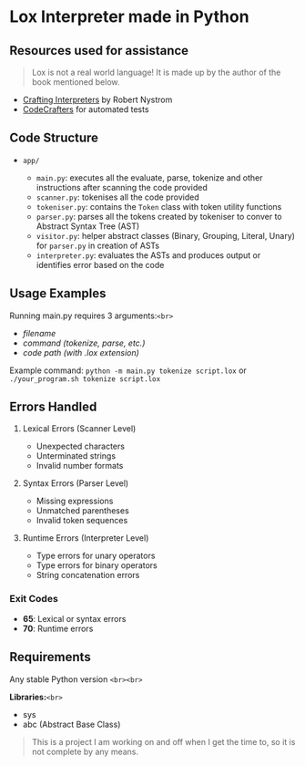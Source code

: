 # Lox Interpreter made in Python

## Resources used for assistance

> Lox is not a real world language! It is made up by the author of the book mentioned below.

- [Crafting Interpreters](https://craftinginterpreters.com/) by Robert Nystrom
- [CodeCrafters](https://app.codecrafters.io/courses/interpreter/) for automated tests

## Code Structure

- `app/`

  - `main.py`: executes all the evaluate, parse, tokenize and other instructions after scanning the code provided
  - `scanner.py`: tokenises all the code provided
  - `tokeniser.py`: contains the `Token` class with token utility functions
  - `parser.py`: parses all the tokens created by tokeniser to conver to Abstract Syntax Tree (AST)
  - `visitor.py`: helper abstract classes (Binary, Grouping, Literal, Unary) for `parser.py` in creation of ASTs
  - `interpreter.py`: evaluates the ASTs and produces output or identifies error based on the code

## Usage Examples

Running main.py requires 3 arguments:`<br>`

- *filename*
- *command (tokenize, parse, etc.)*
- *code path (with .lox extension)*

Example command: `python -m main.py tokenize script.lox` or `./your_program.sh tokenize script.lox`

## Errors Handled

1. Lexical Errors (Scanner Level)

   - Unexpected characters
   - Unterminated strings
   - Invalid number formats
2. Syntax Errors (Parser Level)

   - Missing expressions
   - Unmatched parentheses
   - Invalid token sequences
3. Runtime Errors (Interpreter Level)

   - Type errors for unary operators
   - Type errors for binary operators
   - String concatenation errors

### Exit Codes

- **65**: Lexical or syntax errors
- **70**: Runtime errors

## Requirements

Any stable Python version `<br><br>`

**Libraries:**`<br>`

- sys
- abc (Abstract Base Class)

> This is a project I am working on and off when I get the time to, so it is not complete by any means.
